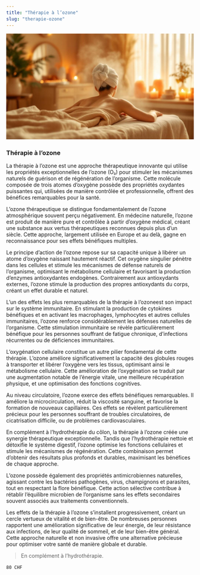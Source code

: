 ```yaml
---
title: "Thérapie à l’ozone"
slug: "therapie-ozone"
---
```


![Thérapie à l’ozone](./images/hydrotherapie-ozone.jpg)

### Thérapie à l’ozone

La thérapie à l’ozone est une approche thérapeutique innovante qui utilise les propriétés exceptionnelles de l’ozone (O₃) pour stimuler les mécanismes naturels de guérison et de régénération de l’organisme. Cette molécule composée de trois atomes d’oxygène possède des propriétés oxydantes puissantes qui, utilisées de manière contrôlée et professionnelle, offrent des bénéfices remarquables pour la santé.

L’ozone thérapeutique se distingue fondamentalement de l’ozone atmosphérique souvent perçu négativement. En médecine naturelle, l’ozone est produit de manière pure et contrôlée à partir d’oxygène médical, créant une substance aux vertus thérapeutiques reconnues depuis plus d’un siècle. Cette approche, largement utilisée en Europe et au delà, gagne en reconnaissance pour ses effets bénéfiques multiples.

Le principe d’action de l’ozone repose sur sa capacité unique à libérer un atome d’oxygène naissant hautement réactif. Cet oxygène singulier pénètre dans les cellules et stimule les mécanismes de défense naturels de l’organisme, optimisant le métabolisme cellulaire et favorisant la production d’enzymes antioxydantes endogènes. Contrairement aux antioxydants externes, l’ozone stimule la production des propres antioxydants du corps, créant un effet durable et naturel.

L’un des effets les plus remarquables de la thérapie à l’ozoneest son impact sur le système immunitaire. En stimulant la production de cytokines bénéfiques et en activant les macrophages, lymphocytes et autres cellules immunitaires, l’ozone renforce considérablement les défenses naturelles de l’organisme. Cette stimulation immunitaire se révèle particulièrement bénéfique pour les personnes souffrant de fatigue chronique, d’infections récurrentes ou de déficiences immunitaires.

L’oxygénation cellulaire constitue un autre pilier fondamental de cette thérapie. L’ozone améliore significativement la capacité des globules rouges à transporter et libérer l’oxygène vers les tissus, optimisant ainsi le métabolisme cellulaire. Cette amélioration de l’oxygénation se traduit par une augmentation notable de l’énergie vitale, une meilleure récupération physique, et une optimisation des fonctions cognitives.

Au niveau circulatoire, l’ozone exerce des effets bénéfiques remarquables. Il améliore la microcirculation, réduit la viscosité sanguine, et favorise la formation de nouveaux capillaires. Ces effets se révèlent particulièrement précieux pour les personnes souffrant de troubles circulatoires, de cicatrisation difficile, ou de problèmes cardiovasculaires.

En complément à l’hydrothérapie du côlon, la thérapie à l’ozone créée une synergie thérapeutique exceptionnelle. Tandis que l’hydrothérapie nettoie et détoxifie le système digestif, l’ozone optimise les fonctions cellulaires et stimule les mécanismes de régénération. Cette combinaison permet d’obtenir des résultats plus profonds et durables, maximisant les bénéfices de chaque approche.

L’ozone possède également des propriétés antimicrobiennes naturelles, agissant contre les bactéries pathogènes, virus, champignons et parasites, tout en respectant la flore bénéfique. Cette action sélective contribue à rétablir l’équilibre microbien de l’organisme sans les effets secondaires souvent associés aux traitements conventionnels.

Les effets de la thérapie à l’ozone s’installent progressivement, créant un cercle vertueux de vitalité et de bien-être. De nombreuses personnes rapportent une amélioration significative de leur énergie, de leur résistance aux infections, de leur qualité de sommeil, et de leur bien-être général. Cette approche naturelle et non invasive offre une alternative précieuse pour optimiser votre santé de manière globale et durable.

> En complément à l’hydrothérapie.

```
80 CHF
```
